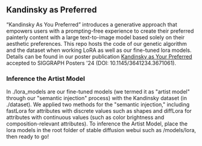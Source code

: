 ## Kandinsky as Preferred

“Kandinsky As You Preferred” introduces a generative approach that empowers users with a prompting-free experience to create their preferred painterly content with a large text-to-image model based solely on their aesthetic preferences. This repo hosts the code of our genetic algorithm and the dataset when working LoRA as well as our fine-tuned lora models. Details can be found in our poster publication [Kandinsky as Your Preferred](https://arix.org) accepted to SIGGRAPH Posters '24 (DOI: 10.1145/3641234.3671061).

### Inference the Artist Model

In ./lora_models are our fine-tuned models (we termed it as "artist model" through our "semantic injection" process) with the Kandinsky dataset (in ./dataset). We applied two methods for the "semantic injection," including fastLora for attributes with discrete values such as shapes and diffLora for attributes with continuous values (such as color brightness and composition-relevant attributes). To inference the Artist Model, place the lora models in the root folder of stable diffusion webui such as /models/lora, then ready to go!




